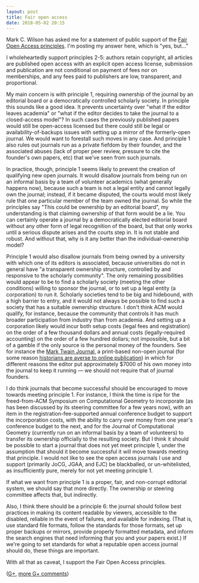 ```yaml
---
layout: post
title: Fair open access
date: 2018-05-02 20:15
---
```

Mark C. Wilson has asked me for a statement of public support of the [Fair Open Access principles](https://www.fairopenaccess.org/). I'm posting my answer here, which is "yes, but..."

I wholeheartedly support principles 2-5: authors retain copyright, all articles are published open access with an explicit open access license, submission and publication are not conditional on payment of fees nor on memberships, and any fees paid to publishers are low, transparent, and proportional.

My main concern is with principle 1, requiring ownership of the journal by an editorial board or a democratically controlled scholarly society. In principle this sounds like a good idea. It prevents uncertainty over "what if the editor leaves academia" or "what if the editor decides to take the journal to a closed-access model"? In such cases the previously published papers would still be open-access licensed but there could still be legal or availability-of-backups issues with setting up a mirror of the formerly-open journal. We would want to forestall such moves in any case. And principle 1 also rules out journals run as a private fiefdom by their founder, and the associated abuses (lack of proper peer review, pressure to cite the founder's own papers, etc) that we've seen from such journals.

In practice, though, principle 1 seems likely to prevent the creation of qualifying new open journals. It would disallow journals from being run on an informal basis by a team of volunteer academics (what generally happens now), because such a team is not a legal entity and cannot legally own the journal; instead, if it became disputed, the courts would most likely rule that one particular member of the team owned the journal. So while the principles say "This could be ownership by an editorial board", my understanding is that claiming ownership of that form would be a lie. You can certainly operate a journal by a democratically elected editorial board without any other form of legal recognition of the board, but that only works until a serious dispute arises and the courts step in. It is not stable and robust. And without that, why is it any better than the individual-ownership model?

Principle 1 would also disallow journals from being owned by a university with which one of its editors is associated, because universities do not in general have "a transparent ownership structure, controlled by and responsive to the scholarly community". The only remaining possibilities would appear to be to find a scholarly society (meeting the other conditions) willing to sponsor the journal, or to set up a legal entity (a corporation) to run it. Scholarly societies tend to be big and hidebound, with a high barrier to entry, and it would not always be possible to find such a society that has a suitable ownership structure. I don't think ACM would qualify, for instance, because the community that controls it has much broader participation from industry than from academia. And setting up a corporation likely would incur both setup costs (legal fees and registration) on the order of a few thousand dollars and annual costs (legally-required accounting) on the order of a few hundred dollars; not impossible, but a bit of a gamble if the only source is the personal money of the founders. See for instance the [Mark Twain Journal](http://www.marktwainjournal.com/volume_56.1_Spring2018.html), a print-based non-open journal (for some reason [historians are averse to online publication](https://www.insidehighered.com/quicktakes/2018/05/01/historians-resist-publishing-online)) in which for different reasons the editor put approximately $7000 of his own money into the journal to keep it running — we should not require that of journal founders.

I do think journals that become successful should be encouraged to move towards meeting principle 1. For instance, I think the time is ripe for the freed-from-ACM Symposium on Computational Geometry to incorporate (as has been discussed by its steering committee for a few years now), with an item in the registration-fee-supported annual conference budget to support the incorporation costs, with the ability to carry over money from one year's conference budget to the next, and for the Journal of Computational Geometry (currently run on an informal basis by a team of volunteers) to transfer its ownership officially to the resulting society. But I think it should be possible to start a journal that does not yet meet principle 1, under the assumption that should it become successful it will move towards meeting that principle. I would not like to see the open access journals I use and support (primarily JoCG, JGAA, and EJC) be blackballed, or un-whitelisted, as insufficiently pure, merely for not yet meeting principle 1.

If what we want from principle 1 is a proper, fair, and non-corrupt editorial system, we should say that more directly. The ownership or steering committee affects that, but indirectly.

Also, I think there should be a principle 6: the journal should follow best practices in making its content readable by viewers, accessible to the disabled, reliable in the event of failures, and available for indexing. (That is, use standard file formats, follow the standards for those formats, set up proper backups or mirrors, provide properly formatted metadata, and inform the search engines that need informing that you and your papers exist.) If we're going to set standards for what a reputable open access journal should do, these things are important.

With all that as caveat, I support the Fair Open Access principles.

([G+](https://web.archive.org/web/20190210063258/https://plus.google.com/100003628603413742554/posts/JcXeebfPBtG), [more G+ comments](https://www.ics.uci.edu/~eppstein/gplus/20180502-JcXeebfPBtG.html))